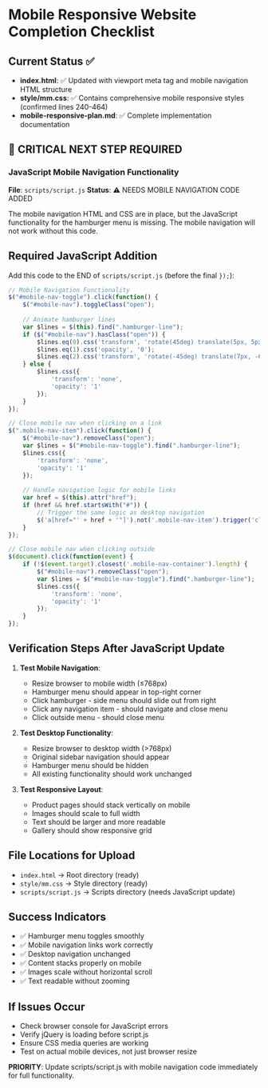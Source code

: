 # Mobile Responsive Website Completion Checklist

## Current Status ✅
- **index.html**: ✅ Updated with viewport meta tag and mobile navigation HTML structure
- **style/mm.css**: ✅ Contains comprehensive mobile responsive styles (confirmed lines 240-464)
- **mobile-responsive-plan.md**: ✅ Complete implementation documentation

## 🚨 CRITICAL NEXT STEP REQUIRED

### JavaScript Mobile Navigation Functionality
**File**: `scripts/script.js`
**Status**: ⚠️ NEEDS MOBILE NAVIGATION CODE ADDED

The mobile navigation HTML and CSS are in place, but the JavaScript functionality for the hamburger menu is missing. The mobile navigation will not work without this code.

## Required JavaScript Addition

Add this code to the END of `scripts/script.js` (before the final `});`):

```javascript
// Mobile Navigation Functionality
$("#mobile-nav-toggle").click(function() {
    $("#mobile-nav").toggleClass("open");
    
    // Animate hamburger lines
    var $lines = $(this).find(".hamburger-line");
    if ($("#mobile-nav").hasClass("open")) {
        $lines.eq(0).css('transform', 'rotate(45deg) translate(5px, 5px)');
        $lines.eq(1).css('opacity', '0');
        $lines.eq(2).css('transform', 'rotate(-45deg) translate(7px, -6px)');
    } else {
        $lines.css({
            'transform': 'none',
            'opacity': '1'
        });
    }
});

// Close mobile nav when clicking on a link
$(".mobile-nav-item").click(function() {
    $("#mobile-nav").removeClass("open");
    var $lines = $("#mobile-nav-toggle").find(".hamburger-line");
    $lines.css({
        'transform': 'none',
        'opacity': '1'
    });
    
    // Handle navigation logic for mobile links
    var href = $(this).attr("href");
    if (href && href.startsWith("#")) {
        // Trigger the same logic as desktop navigation
        $('a[href="' + href + '"]').not('.mobile-nav-item').trigger('click');
    }
});

// Close mobile nav when clicking outside
$(document).click(function(event) {
    if (!$(event.target).closest('.mobile-nav-container').length) {
        $("#mobile-nav").removeClass("open");
        var $lines = $("#mobile-nav-toggle").find(".hamburger-line");
        $lines.css({
            'transform': 'none',
            'opacity': '1'
        });
    }
});
```

## Verification Steps After JavaScript Update

1. **Test Mobile Navigation**:
   - Resize browser to mobile width (≤768px)
   - Hamburger menu should appear in top-right corner
   - Click hamburger - side menu should slide out from right
   - Click any navigation item - should navigate and close menu
   - Click outside menu - should close menu

2. **Test Desktop Functionality**:
   - Resize browser to desktop width (>768px)
   - Original sidebar navigation should appear
   - Hamburger menu should be hidden
   - All existing functionality should work unchanged

3. **Test Responsive Layout**:
   - Product pages should stack vertically on mobile
   - Images should scale to full width
   - Text should be larger and more readable
   - Gallery should show responsive grid

## File Locations for Upload
- `index.html` → Root directory (ready)
- `style/mm.css` → Style directory (ready)
- `scripts/script.js` → Scripts directory (needs JavaScript update)

## Success Indicators
- ✅ Hamburger menu toggles smoothly
- ✅ Mobile navigation links work correctly  
- ✅ Desktop navigation unchanged
- ✅ Content stacks properly on mobile
- ✅ Images scale without horizontal scroll
- ✅ Text readable without zooming

## If Issues Occur
- Check browser console for JavaScript errors
- Verify jQuery is loading before script.js
- Ensure CSS media queries are working
- Test on actual mobile devices, not just browser resize

**PRIORITY**: Update scripts/script.js with mobile navigation code immediately for full functionality. 